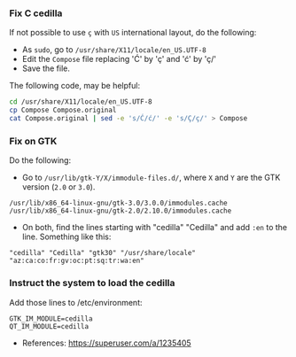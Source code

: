 ### Fix C cedilla

If not possible to use `ç` with `US` international layout, do the following:

- As `sudo`, go to `/usr/share/X11/locale/en_US.UTF-8`
- Edit the `Compose` file replacing 'Ć' by 'ç' and 'ć' by 'ç/'
- Save the file.

The following code, may be helpful:

```bash
cd /usr/share/X11/locale/en_US.UTF-8
cp Compose Compose.original
cat Compose.original | sed -e 's/Ć/ć/' -e 's/Ç/ç/' > Compose
```

### Fix on GTK

Do the following:

- Go to `/usr/lib/gtk-Y/X/immodule-files.d/`, where `X` and `Y` are the GTK version (`2.0` or `3.0`).

```
/usr/lib/x86_64-linux-gnu/gtk-3.0/3.0.0/immodules.cache
/usr/lib/x86_64-linux-gnu/gtk-2.0/2.10.0/immodules.cache
```

- On both, find the lines starting with "cedilla" "Cedilla" and add `:en` to the line. Something like this:

```
"cedilla" "Cedilla" "gtk30" "/usr/share/locale" "az:ca:co:fr:gv:oc:pt:sq:tr:wa:en"
```

### Instruct the system to load the cedilla 

Add those lines to /etc/environment:

```
GTK_IM_MODULE=cedilla
QT_IM_MODULE=cedilla
```



- References: https://superuser.com/a/1235405
